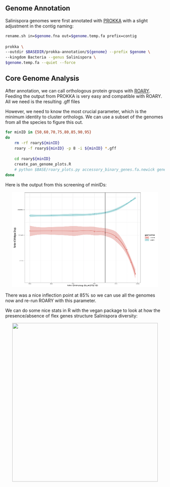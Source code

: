 ## Genome Annotation

Salinispora genomes were first annotated with [PROKKA](https://github.com/tseemann/prokka) with a slight adjustment in the contig naming:

```bash
rename.sh in=$genome.fna out=$genome.temp.fa prefix=contig

prokka \
--outdir $BASEDIR/prokka-annotation/${genome} --prefix $genome \
--kingdom Bacteria --genus Salinispora \
$genome.temp.fa --quiet --force
```
## Core Genome Analysis

After annotation, we can call orthologous protein groups with [ROARY](https://github.com/sanger-pathogens/Roary). Feeding the output from PROKKA is very easy and compatible with ROARY. All we need is the resulting .gff files

However, we need to know the most crucial parameter, which is the minimum identity to cluster orthologs. We can use a subset of the genomes from all the species to figure this out.

```bash
for minID in {50,60,70,75,80,85,90,95}
do
	rm -rf roary${minID}
	roary -f roary${minID} -p 8 -i ${minID} *.gff

	cd roary${minID}
	create_pan_genome_plots.R
	# python $BASE/roary_plots.py accessory_binary_genes.fa.newick gene_presence_absence.csv 
done
```

Here is the output from this screening of minIDs:

<p align="center">
  <img width="460" height="300" src="../images/corepangenomeXblastID.png">
</p>

There was a nice inflection point at 85% so we can use all the genomes now and re-run ROARY with this parameter.

We can do some nice stats in R with the vegan package to look at how the presence/absence of flex genes structure Salinispora diversity:

<p align="center">
  <img width="460" height="500" src="https://github.com/alex-b-chase/salBGCevol/tree/master/images/flexgenome.png">
</p>
